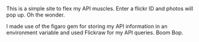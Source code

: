 This is a simple site to flex my API muscles.  Enter a flickr ID and photos will pop up.  Oh the wonder.  

I made use of the figaro gem for storing my API information in an environment variable and used Flickraw for my API queries.   Boom Bop.